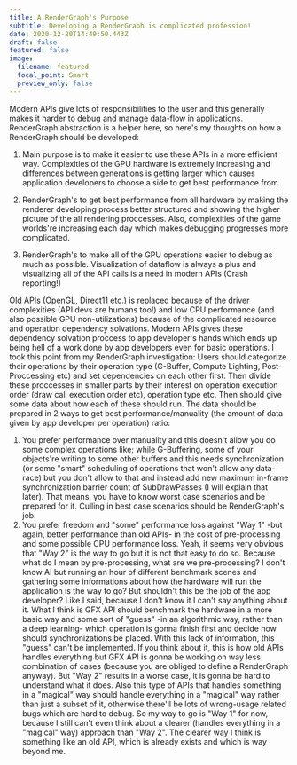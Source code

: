 ```yaml
---
title: A RenderGraph's Purpose
subtitle: Developing a RenderGraph is complicated profession!
date: 2020-12-20T14:49:50.443Z
draft: false
featured: false
image:
  filename: featured
  focal_point: Smart
  preview_only: false
---
```

Modern APIs give lots of responsibilities to the user and this generally makes it harder to debug and manage data-flow in applications. RenderGraph abstraction is a helper here, so here's my thoughts on how a RenderGraph should be developed:

1) Main purpose is to make it easier to use these APIs in a more efficient way. Complexities of the GPU hardware is extremely increasing and differences between generations is getting larger which causes application developers to choose a side to get best performance from. 

2) RenderGraph's to get best performance from all hardware by making the renderer developing process better structured and showing the higher picture of the all rendering proccesses. Also, complexities of the game worlds're increasing each day which makes debugging progresses more complicated. 

3) RenderGraph's to make all of the GPU operations easier to debug as much as possible. Visualization of dataflow is always a plus and visualizing all of the API calls is a need in modern APIs (Crash reporting!)

Old APIs (OpenGL, Direct11 etc.) is replaced because of the driver complexities (API devs are humans too!) and low CPU performance (and also possible GPU non-utilizations) because of the complicated resource and operation dependency solvations. Modern APIs gives these dependency solvation proccess to app developer's hands which ends up being hell of a work done by app developers even for basic operations. I took this point from my RenderGraph investigation: Users should categorize their operations by their operation type (G-Buffer, Compute Lighting, Post-Proccessing etc) and set dependencies on each other first. Then divide these proccesses in smaller parts by their interest on operation execution order (draw call execution order etc), operation type etc. Then should give some data about how each of these should run. The data should be prepared in 2 ways to get best performance/manuality (the amount of data given by app developer per operation) ratio:

1. You prefer performance over manuality and this doesn't allow you do some complex operations like; while G-Buffering, some of your objects're writing to some other buffers and this needs synchronization (or some "smart" scheduling of operations that won't allow any data-race) but you don't allow to that and instead add new maximum in-frame synchronization barrier count of SubDrawPasses (I will explain that later). That means, you have to know worst case scenarios and be prepared for it. Culling in best case scenarios should be RenderGraph's job.
2. You prefer freedom and "some" performance loss against "Way 1" -but again, better performance than old APIs- in the cost of pre-processing and some possible CPU performance loss.
   Yeah, it seems very obvious that "Way 2" is the way to go but it is not that easy to do so. Because what do I mean by pre-processing, what are we pre-processing? I don't know AI but running an hour of different benchmark scenes and gathering some informations about how the hardware will run the application is the way to go? But shouldn't this be the job of the app developer? Like I said, because I don't know it I can't say anything about it. What I think is GFX API should benchmark the hardware in a more basic way and some sort of "guess" -in an algorithmic way, rather than a deep learning- which operation is gonna finish first and decide how should synchronizations be placed. With this lack of information, this "guess" can't be implemented. If you think about it, this is how old APIs handles everything but GFX API is gonna be working on way less combination of cases (because you are obliged to define a RenderGraph anyway). But "Way 2" results in a worse case, it is gonna be hard to understand what it does. Also this type of APIs that handles something in a "magical" way should handle everything in a "magical" way rather than just a subset of it, otherwise there'll be lots of wrong-usage related bugs which are hard to debug.
   So my way to go is "Way 1" for now, because I still can't even think about a clearer (handles everything in a "magical" way) approach than "Way 2". The clearer way I think is something like an old API, which is already exists and which is way beyond me.